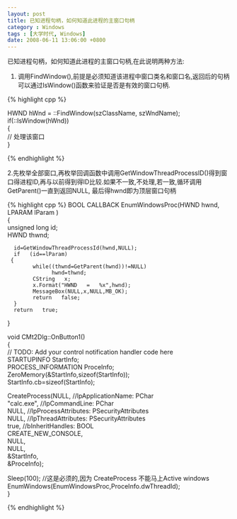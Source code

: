 ```yaml
---
layout: post
title: 已知进程句柄，如何知道此进程的主窗口句柄
category : Windows
tags : [大学时代, Windows]
date: 2008-06-11 13:06:00 +0800
---
```


已知进程句柄，如何知道此进程的主窗口句柄,在此说明两种方法:

1. 调用FindWindow(),前提是必须知道该进程中窗口类名和窗口名,返回后的句柄可以通过IsWindow()函数来验证是否是有效的窗口句柄.

{% highlight cpp %}

HWND hWnd = ::FindWindow(szClassName, szWndName);  
if(::IsWindow(hWnd))  
{  
      //  处理该窗口  
}  

{% endhighlight %}

2.先枚举全部窗口,再枚举回调函数中调用GetWindowThreadProcessID()得到窗口得进程ID,再与以前得到得ID比较.如果不一致,不处理,若一致,循环调用GetParent()一直到返回NULL, 最后得hwnd即为顶层窗口句柄

{% highlight cpp %}
BOOL   CALLBACK   EnumWindowsProc(HWND   hwnd,       LPARAM   lParam   )     
 {     
     unsigned   long   id;     
      HWND   thwnd;     
     
      id=GetWindowThreadProcessId(hwnd,NULL);     
      if   (id==lParam)     
     {     
            while((thwnd=GetParent(hwnd))!=NULL)     
                  hwnd=thwnd;     
            CString   x;     
            x.Format("HWND   =   %x",hwnd);     
            MessageBox(NULL,x,NULL,MB_OK);     
            return   false;       
      }     
      return   true;     
 }     
       
     
 void   CMt2Dlg::OnButton1()       
 {     
 //   TODO:   Add   your   control   notification   handler   code   here     
   STARTUPINFO   StartInfo;     
   PROCESS_INFORMATION     ProceInfo;     
   ZeroMemory(&StartInfo,sizeof(StartInfo));     
   StartInfo.cb=sizeof(StartInfo);     
     
   CreateProcess(NULL,   //lpApplicationName:   PChar     
         "calc.exe",   //lpCommandLine:   PChar     
         NULL,   //lpProcessAttributes:   PSecurityAttributes     
         NULL,   //lpThreadAttributes:   PSecurityAttributes     
         true,   //bInheritHandles:   BOOL     
         CREATE_NEW_CONSOLE,     
         NULL,     
        NULL,     
         &StartInfo,     
         &ProceInfo);     
     
   Sleep(100);     //这是必须的,因为   CreateProcess   不能马上Active   windows     
   EnumWindows(EnumWindowsProc,ProceInfo.dwThreadId);     
}

{% endhighlight %}